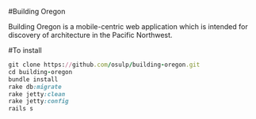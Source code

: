 #Building Oregon

Building Oregon is a mobile-centric web application which is intended for
discovery of architecture in the Pacific Northwest. 

#To install

```ruby
git clone https://github.com/osulp/building-oregon.git
cd building-oregon
bundle install
rake db:migrate
rake jetty:clean
rake jetty:config
rails s
```
